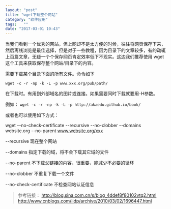 ```yaml
---
layout: "post"
title: "wget下载整个网站"
category: "软件应用"
tags:   ""
date: "2017-03-01 10:43"
---
```


当我们看到一个优秀的网站，但上网却不是太方便的时候，往往将网页保存下来，然后离线浏览是最佳选择，但是对于一些教程，因为目录下的文章较多，有的动辄上百篇文章，无疑一个个保存网页肯定效率低下不现实。这边我们推荐使用 wget 这个工具来获取保存整个网站/目录下的内容。

需要下载某个目录下面的所有文件。命令如下

`wget -c -r -np -k -L -p www.xxx.org/pub/path/`

在下载时。有用到外部域名的图片或连接。如果需要同时下载就要用-H参数。

例如： `wget -c -r -np -k -L -p http://akaedu.github.io/book/`

<!-- more -->

或者也可以使用如下方式：

wget --no-check-certificate --recursive --no-clobber --domains website.org --no-parent www.website.org/xxx

--recursive 现在整个网站

--domains 指定下载的域，将不会下载其它域的文件

​--no-parent 不下载父链接的内容，很重要，能减少不必要的循环

--no-clobber 不重复下载一个文件​

​--no-check-certificate 不检查网站认证信息


> 参考链接：
> http://blog.sina.com.cn/s/blog_4ddef8f80102vtq2.html
> http://www.cnblogs.com/lidp/archive/2010/03/02/1696447.html
